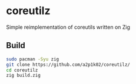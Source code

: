 # coreutilz
Simple reimplementation of coreutils written on Zig 

## Build
```sh
sudo pacman -Syu zig
git clone https://github.com/a2p1k02/coreutilz/
cd coreutilz
zig build.zig
```
